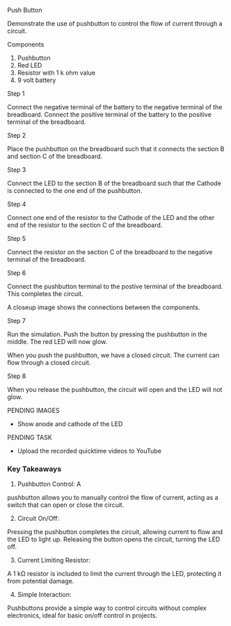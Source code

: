 Push Button

Demonstrate the use of pushbutton to control the flow of current through a circuit.

Components

1. Pushbutton
2. Red LED
3. Resistor with 1 k ohm value
4. 9 volt battery

Step 1

Connect the negative terminal of the battery to the negative terminal of the breadboard. Connect the positive terminal of the battery to the positive terminal of the breadboard.

Step 2

Place the pushbutton on the breadboard such that it connects the section B and section C of the breadboard.

Step 3

Connect the LED to the section B of the breadboard such that the Cathode is connected to the one end of the pushbutton.

Step 4

Connect one end of the resistor to the Cathode of the LED and the other end of the resistor to the section C of the breadboard.

Step 5

Connect the resistor on the section C of the breadboard to the negative terminal of the breadboard.

Step 6

Connect the pushbutton terminal to the postive terminal of the breadboard. This completes the circuit.

A closeup image shows the connections between the components.

Step 7

Run the simulation. Push the button by pressing the pushbutton in the middle. The red LED will now glow. 

When you push the pushbutton, we have a closed circuit. The current can flow through a closed circuit.

Step 8

When you release the pushbutton, the circuit will open and the LED will not glow.

PENDING IMAGES

- Show anode and cathode of the LED

PENDING TASK

- Upload the recorded quicktime videos to YouTube

### Key Takeaways

1. Pushbutton Control: A

 pushbutton allows you to manually control the flow of current, acting as a switch that can open or close the circuit.

2. Circuit On/Off: 

Pressing the pushbutton completes the circuit, allowing current to flow and the LED to light up. Releasing the button opens the circuit, turning the LED off.

3. Current Limiting Resistor: 

A 1 kΩ resistor is included to limit the current through the LED, protecting it from potential damage.

4. Simple Interaction: 

Pushbuttons provide a simple way to control circuits without complex electronics, ideal for basic on/off control in projects.
